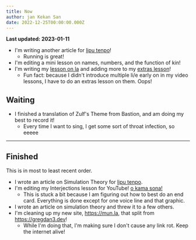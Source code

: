 ```yaml
---
title: Now
author: jan Kekan San
date: 2022-12-25T00:00:00.000Z
---
```

**Last updated: 2023-01-11**

- I'm writing another article for [lipu tenpo](https://liputenpo.org/)!
  - Running is great!
- I'm editing a mini lesson on names, numbers, and the function of kin!
- I'm writing my [lesson on la](/sona/la.html) and adding more to my [extras lesson](/sona/bits.html)!
  - Fun fact: because I didn't introduce multiple li/e early on in my video lessons, I have to do an extras lesson on them. Oops!

## Waiting

- I finished a translation of Zulf's Theme from Bastion, and am doing my best to record it! 
  - Every time I want to sing, I get some sort of throat infection, so eeeee

---

## Finished

This is in most to least recent order.

- I wrote an article on Simulation Theory for [lipu tenpo](https://liputenpo.org/).
- I'm editing my Interjections lesson for YouTube! [o kama sona!](https://youtube.com/@gregdan3d)
  - This is stuck a bit because I am figuring out how to best do an end card. Everything is done except for one voice line and that graphic.
- I wrote an article on simulation theory and threw it to a few others.
- I'm cleaning up my new site, <https://mun.la>, that split from <https://gregdan3.dev>!
  - While I'm doing that, I'm making sure I don't cause any link rot. Keep the internet alive!

